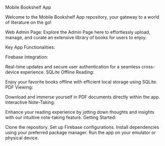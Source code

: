 Mobile Bookshelf App

Welcome to the Mobile Bookshelf App repository, your gateway to a world of literature on the go!

Web Admin Page:
Explore the Admin Page here to effortlessly upload, manage, and curate an extensive library of books for users to enjoy.

Key App Functionalities:

Firebase Integration:

Real-time updates and secure user authentication for a seamless cross-device experience.
SQLite Offline Reading:

Enjoy your favorite books offline with efficient local storage using SQLite.
PDF Viewing:

Download and immerse yourself in PDF documents directly within the app.
Interactive Note-Taking:

Enhance your reading experience by jotting down thoughts and insights with our intuitive note-taking feature.
Getting Started:

Clone the repository.
Set up Firebase configurations.
Install dependencies using your preferred package manager.
Run the app on your emulator or physical device.
